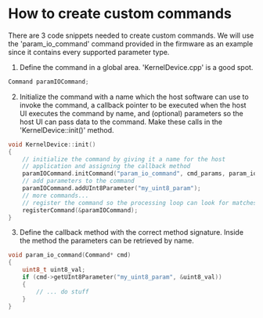 
# How to create custom commands

There are 3 code snippets needed to create custom commands.  We will use the 'param_io_command' command provided in the firmware as an example since it contains every supported parameter type.

1) Define the command in a global area.  'KernelDevice.cpp' is a good spot. 
```c
Command paramIOCommand;
```

2) Initialize the command with a name which the host software can use to invoke the command, a callback pointer to be executed when the host UI executes the command by name, and (optional) parameters so the host UI can pass data to the command.  Make these calls in the 'KernelDevice::init()' method.
```c
void KernelDevice::init()
{
    // initialize the command by giving it a name for the host
    // application and assigning the callback method
    paramIOCommand.initCommand("param_io_command", cmd_params, param_io_command);
    // add parameters to the command
    paramIOCommand.addUInt8Parameter("my_uint8_param");
    // more commands...
    // register the command so the processing loop can look for matches by name
    registerCommand(&paramIOCommand);
}
```


3) Define the callback method with the correct method signature.  Inside the method the parameters can be retrieved by name. 
```c
void param_io_command(Command* cmd)
{
    uint8_t uint8_val;
    if (cmd->getUInt8Parameter("my_uint8_param", &uint8_val))
    {
        // ... do stuff
    }
}
```




